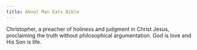 ```yaml
---
title: About Man Eats Bible
---
```


Christopher, a preacher of holiness and judgment in Christ Jesus, proclaiming the truth without philosophical argumentation. God is love and His Son is life.